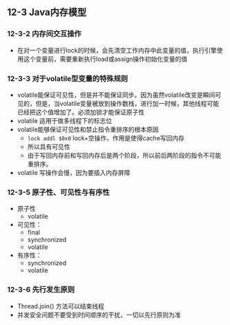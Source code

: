 ## 12-3 Java内存模型

### 12-3-2 内存间交互操作

-  在对一个变量进行lock的时候，会先清空工作内存中此变量的值，执行引擎使用这个变量前，需要重新执行load或assign操作初始化变量的值

### 12-3-3 对于volatile型变量的特殊规则

- volatile能保证可见性，但是并不能保证同步。因为虽然volatile改变是瞬间可见的，但是，当volatile变量被放到操作数栈，进行加一时候，其他线程可能已经把这个值增加了。必须加锁才能保证原子性
- volatile 适用于做多线程下的标志位
- volatile能够保证可见性和禁止指令重排序的根本原因
  - `lock addl $0x0` lock+空操作，作用是使得cache写回内存
  - 所以具有可见性
  - 由于写回内存前和写回内存后是两个阶段，所以前后两阶段的指令不可能重排序。
- volatile 写操作会慢，因为要插入内存屏障

### 12-3-5 原子性、可见性与有序性

- 原子性
  - volatile
- 可见性：
  - final
  - synchronized
  - volatile
- 有序性：
  - synchronized
  - volatile

### 12-3-6 先行发生原则

- Thread.join() 方法可以结束线程
- 并发安全问题不要受到时间顺序的干扰，一切以先行原则为准